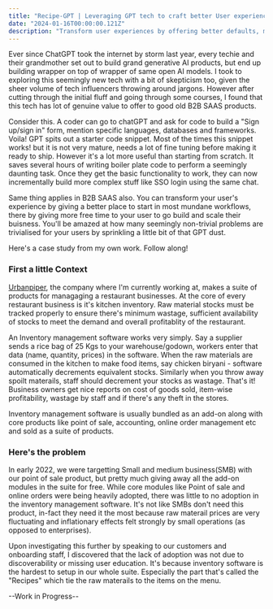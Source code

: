 ```yaml
---
title: "Recipe-GPT | Leveraging GPT tech to craft better User experience in SAAS products"
date: "2024-01-16T00:00:00.121Z"
description: "Transform user experiences by offering better defaults, minimising user input by leveraging GPT tech. Take your customers to their value moment faster and prevent onboarding churn."
---
```

Ever since ChatGPT took the internet by storm last year, every techie and their grandmother set out to build grand generative AI products, but
end up building wrapper on top of wrapper of same open AI models. I took to exploring this seemingly new tech with a bit of skepticism too, given the sheer volume of tech influencers throwing around jargons. However after cutting through the initial fluff and going through some courses, I found that this tech has lot of genuine value to offer to good old B2B SAAS products.

Consider this. A coder can go to chatGPT and ask for code to build a "Sign up/sign in" form, mention specific languages, databases and frameworks. Voila! GPT spits out a starter code snippet. Most of the times this snippet works! but it is not very mature, needs a lot of fine tuning before making it ready to ship. However it's a lot more useful than starting from scratch. It saves several hours of writing boiler plate code to perform a seemingly daunting task. Once they get the basic functionality to work, they can now incrementally build more complex stuff like SSO login using the same chat.

Same thing applies in B2B SAAS also. You can transform your user's experience by giving a better place to start in most mundane workflows, there by giving more free time to your user to go build and scale their buisness. You'll be amazed at how many seemingly non-trivial problems are trivialised for your users by sprinkling a little bit of that GPT dust. 

Here's a case study from my own work. Follow along!

### First a little Context
[Urbanpiper](https://urbanpiper.com), the company where I'm currently working at, makes a suite of products for managaging a restaurant businesses. At the core of every restaurant business is it's kitchen inventory. Raw material stocks must be tracked properly to ensure there's minimum wastage, sufficient availability of stocks to meet the demand and overall profitablity of the restaurant. 

An Inventory management software works very simply. Say a supplier sends a rice bag of 25 Kgs to your warehouse/godown, workers enter that data (name, quantity, prices) in the software. When the raw materials are consumed in the kitchen to make food items, say chicken biryani - software automatically decrements equivalent stocks. Similarly when you throw away spoilt materails, staff should decrement your stocks as wastage. That's it! Business owners get nice reports on cost of goods sold, item-wise profitability, wastage by staff and if there's any theft in the stores. 

Inventory management software is usually bundled as an add-on along with core products like point of sale, accounting, online order management etc and sold as a suite of products.

### Here's the problem
In early 2022, we were targetting Small and medium business(SMB) with our point of sale product, but pretty much giving away all the add-on modules in the suite for free. While core modules like Point of sale and online orders were being heavily adopted, there was little to no adoption in the inventory management software. It's not like SMBs don't need this product, in-fact they need it the most because raw materail prices are very fluctuating and inflationary effects felt strongly by small operations (as opposed to enterprises). 

Upon investigating this further by speaking to our customers and onboarding staff, I discovered that the lack of adoption was not due to discoverability or missing user education. It's because inventory software is the hardest to setup in our whole suite. Especially the part that's called the "Recipes" which tie the raw materails to the items on the menu.

--Work in Progress--
